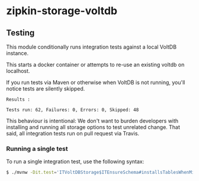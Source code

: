 # zipkin-storage-voltdb

## Testing
This module conditionally runs integration tests against a local VoltDB instance.

This starts a docker container or attempts to re-use an existing voltdb on localhost.

If you run tests via Maven or otherwise when VoltDB is not running,
you'll notice tests are silently skipped.
```
Results :

Tests run: 62, Failures: 0, Errors: 0, Skipped: 48
```

This behaviour is intentional: We don't want to burden developers with
installing and running all storage options to test unrelated change.
That said, all integration tests run on pull request via Travis.

### Running a single test

To run a single integration test, use the following syntax:

```bash
$ ./mvnw -Dit.test='ITVoltDBStorage$ITEnsureSchema#installsTablesWhenMissing' -pl storage clean verify
```


